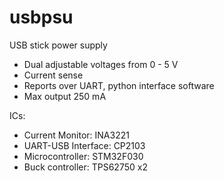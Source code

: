 # usbpsu

USB stick power supply

* Dual adjustable voltages from 0 - 5 V
* Current sense
* Reports over UART, python interface software
* Max output 250 mA

ICs:

* Current Monitor: INA3221
* UART-USB Interface: CP2103
* Microcontroller: STM32F030
* Buck controller: TPS62750 x2
